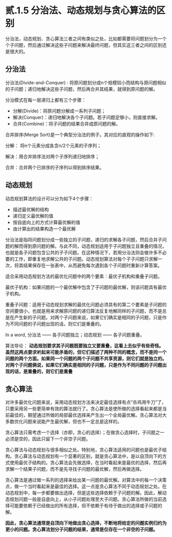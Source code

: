 # 贰.1.5 分治法、动态规划与贪心算法的区别

分治法，动态规划、贪心算法三者之间有类似之处，比如都需要将问题划分为一个个子问题，然后通过解决这些子问题来解决最终问题，但其实这三者之间的区别还是很大的。

## **分治法**

分治法\(Divide-and-Conquer\) : 将原问题划分成n个规模较小而结构与原问题相似的子问题；递归地解决这些子问题，然后再合并其结果，就得到原问题的解。

分治模式在每一层递归上都有三个步骤：

* 分解\(Divide\)：将原问题分解成一系列子问题；
* 解决\(Conquer\)：递归地解决各个子问题。若子问题足够小，则直接求解。
* 合并\(Combine\)：将子问题的结果合并成原问题的解。

合并排序\(Merge Sort\)是一个典型分治法的例子。其对应的直观的操作如下:

分解： 将n个元素分成各含n/2个元素的子序列；

解决：用合并排序法对两个子序列递归地排序；

合并：合并两个已排序的子序列以得到排序结果。

## **动态规划**

动态规划算法的设计可以分为如下4个步骤：

* 描述最优解的结构
* 递归定义最优解的值
* 按自底向上的方式计算最优解的值
* 由计算出的结果构造一个最优解

分治法是指将问题划分成一些独立的子问题，递归的求解各子问题，然后合并子问题的解而得到原问题的解。与此不同，动态规划适用于子问题独立且重叠的情况，也就是各子问题包含公共的子子问题。在这种情况下，若用分治法则会做许多不必要的工作，即重复地求解公共的子问题。动态规划算法对每个子子问题只求解一次，将其结果保存在一张表中，从而避免每次遇到各个子问题时重新计算答案。

适合采用动态规划方法的最优化问题中的两个要素：最优子机构和重叠子问题。

最优子机构：如果问题的一个最优解中包含了子问题的最优解，则该问题具有最优子机构。

重叠子问题：适用于动态规划求解的最优化问题必须具有的第二个要素是子问题的空间要很小，也就是用来求解原问题的递归算法反复地解同样的子问题，而不是总是在产生新的子问题。对两个子问题来说，如果它们确实是相同的子问题，只是作为不同问题的子问题出现的话，则它们是重叠的。

In a word, 分治法 —— 各子问题独立；动态规划 —— 各子问题重叠。

算法导论： **动态规划要求其子问题既要独立又要重叠，这看上去似乎有些奇怪。虽然这两点要求听起来可能矛盾的，但它们描述了两种不同的概念，而不是同一个问题的两个方面。如果同一个问题的两个子问题不共享资源，则它们就是独立的。对两个子问题俩说，如果它们确实是相同的子问题，只是作为不同问题的子问题出现的话，是重叠的，则它们是重叠**

##  **贪心算法**

对许多最优化问题来说，采用动态规划方法来决定最佳选择有点“杀鸡用牛刀”了，只要采用另一些更简单有效的算法就行了。贪心算法是使所做的选择看起来都是当前最佳的，期望通过所做的局部最优选择来产生出一个全局最优解。贪心算法对大多数优化问题来说能产生最优解，但也不一定总是这样的。

贪心算法只需考虑一个选择（亦即，贪心的选择）；在做贪心选择时，子问题之一必须是空的，因此只留下一个非空子问题。

贪心算法与动态规划与很多相似之处。特别地，贪心算法适用的问题也是最优子结构。贪心算法与动态规划有一个显著的区别，就是贪心算法中，是以自顶向下的方式使用最优子结构的。贪心算法会先做选择，在当时看起来是最优的选择，然后再求解一个结果子问题，而不是先寻找子问题的最优解，然后再做选择。

贪心算法是通过做一系列的选择来给出某一问题的最优解。对算法中的每一个决策点，做一个当时看起来是最佳的选择。这一点是贪心算法不同于动态规划之处。在动态规划中，每一步都要做出选择，但是这些选择依赖于子问题的解。因此，解动态规划问题一般是自底向上，从小子问题处理至大子问题。贪心算法所做的当前选择可能要依赖于已经做出的所有选择，但不依赖于有待于做出的选择或子问题的解。

**因此，贪心算法通常是自顶向下地做出贪心选择，不断地将给定的问题实例归约为更小的问题。贪心算法划分子问题的结果，通常是仅存在一个非空的子问题。**


